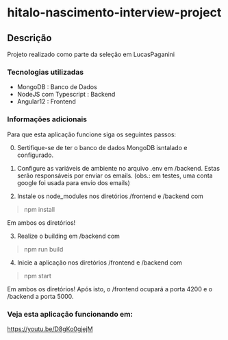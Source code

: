 # hitalo-nascimento-interview-project

## Descrição

Projeto realizado como parte da seleção em LucasPaganini

### Tecnologias utilizadas

- MongoDB : Banco de Dados
- NodeJS com Typescript : Backend
- Angular12 : Frontend

### Informações adicionais

Para que esta aplicação funcione siga os seguintes passos:

0. Sertifique-se de ter o banco de dados MongoDB isntalado e configurado.

1. Configure as variáveis de ambiente no arquivo .env em /backend. Estas serão responsáveis por enviar os emails.
(obs.: em testes, uma conta google foi usada para envio dos emails)

2. Instale os node_modules nos diretórios /frontend e /backend com
>npm install

Em ambos os diretórios!

3. Realize o building em /backend com
>npm run build

4. Inicie a aplicação nos diretórios /frontend e /backend com
>npm start

Em ambos os diretórios!
Após isto, o /frontend ocupará a porta 4200 e o /backend a porta 5000.

### Veja esta aplicação funcionando em:

https://youtu.be/D8gKo0gjejM
